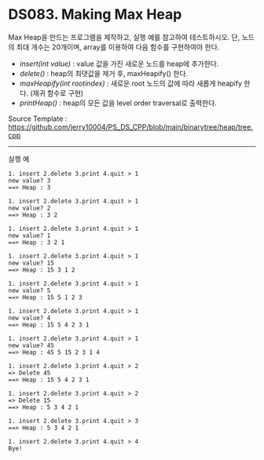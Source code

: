 # DS083. Making Max Heap
Max Heap을 만드는 프로그램을 제작하고, 실행 예를 참고하여 테스트하시오.
단, 노드의 최대 개수는 20개이며, array를 이용하여 다음 함수를 구현하여야 한다.

- *insert(int value)* : value 값을 가진 새로운 노드를 heap에 추가한다.
- *delete()* : heap의 최댓값을 제거 후, maxHeapify() 한다.
- *maxHeapify(int rootindex)* : 새로운 root 노드의 값에 따라 새롭게 heapify 한다. (재귀 함수로 구현)
- *printHeap()* : heap의 모든 값을 level order traversal로 출력한다.

Source Template : https://github.com/jerry10004/PS_DS_CPP/blob/main/binarytree/heap/tree.cpp

---

실행 예
```
1. insert 2.delete 3.print 4.quit > 1  
new value? 3  
==> Heap : 3  

1. insert 2.delete 3.print 4.quit > 1  
new value? 2  
==> Heap : 3 2  

1. insert 2.delete 3.print 4.quit > 1  
new value? 1  
==> Heap : 3 2 1  

1. insert 2.delete 3.print 4.quit > 1  
new value? 15  
==> Heap : 15 3 1 2  

1. insert 2.delete 3.print 4.quit > 1  
new value? 5  
==> Heap : 15 5 1 2 3  

1. insert 2.delete 3.print 4.quit > 1  
new value? 4  
==> Heap : 15 5 4 2 3 1  

1. insert 2.delete 3.print 4.quit > 1  
new value? 45  
==> Heap : 45 5 15 2 3 1 4  

1. insert 2.delete 3.print 4.quit > 2  
=> Delete 45  
==> Heap : 15 5 4 2 3 1  

1. insert 2.delete 3.print 4.quit > 2  
=> Delete 15  
==> Heap : 5 3 4 2 1  

1. insert 2.delete 3.print 4.quit > 3  
==> Heap : 5 3 4 2 1  

1. insert 2.delete 3.print 4.quit > 4  
Bye!
```